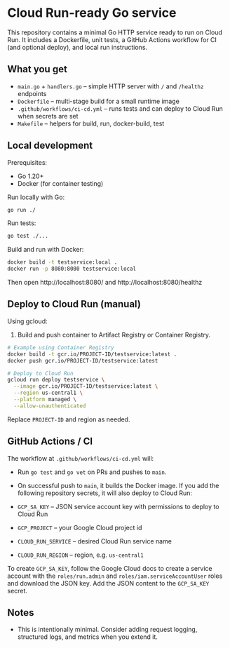 # Cloud Run-ready Go service

This repository contains a minimal Go HTTP service ready to run on Cloud Run. It includes a Dockerfile, unit tests, a GitHub Actions workflow for CI (and optional deploy), and local run instructions.

## What you get
- `main.go` + `handlers.go` – simple HTTP server with `/` and `/healthz` endpoints
- `Dockerfile` – multi-stage build for a small runtime image
- `.github/workflows/ci-cd.yml` – runs tests and can deploy to Cloud Run when secrets are set
- `Makefile` – helpers for build, run, docker-build, test

## Local development

Prerequisites:
- Go 1.20+
- Docker (for container testing)

Run locally with Go:

```bash
go run ./
```

Run tests:

```bash
go test ./...
```

Build and run with Docker:

```bash
docker build -t testservice:local .
docker run -p 8080:8080 testservice:local
```

Then open http://localhost:8080/ and http://localhost:8080/healthz

## Deploy to Cloud Run (manual)

Using gcloud:

1. Build and push container to Artifact Registry or Container Registry.

```bash
# Example using Container Registry
docker build -t gcr.io/PROJECT-ID/testservice:latest .
docker push gcr.io/PROJECT-ID/testservice:latest

# Deploy to Cloud Run
gcloud run deploy testservice \
  --image gcr.io/PROJECT-ID/testservice:latest \
  --region us-central1 \
  --platform managed \
  --allow-unauthenticated
```

Replace `PROJECT-ID` and region as needed.

## GitHub Actions / CI

The workflow at `.github/workflows/ci-cd.yml` will:
- Run `go test` and `go vet` on PRs and pushes to `main`.
- On successful push to `main`, it builds the Docker image. If you add the following repository secrets, it will also deploy to Cloud Run:

- `GCP_SA_KEY` – JSON service account key with permissions to deploy to Cloud Run
- `GCP_PROJECT` – your Google Cloud project id
- `CLOUD_RUN_SERVICE` – desired Cloud Run service name
- `CLOUD_RUN_REGION` – region, e.g. `us-central1`

To create `GCP_SA_KEY`, follow the Google Cloud docs to create a service account with the `roles/run.admin` and `roles/iam.serviceAccountUser` roles and download the JSON key. Add the JSON content to the `GCP_SA_KEY` secret.

## Notes
- This is intentionally minimal. Consider adding request logging, structured logs, and metrics when you extend it.
